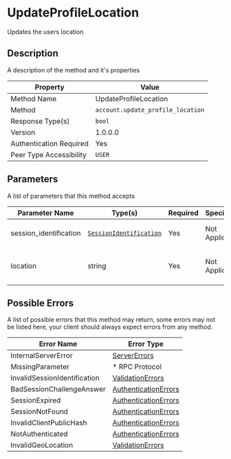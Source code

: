 # UpdateProfileLocation

Updates the users location

## Description

A description of the method and it's properties

| Property                | Value                             |
|-------------------------|-----------------------------------|
| Method Name             | UpdateProfileLocation             |
| Method                  | `account.update_profile_location` |
| Response Type(s)        | `bool`                            |
| Version                 | 1.0.0.0                           |
| Authentication Required | Yes                               |
| Peer Type Accessibility | `USER`                            |

## Parameters

A list of parameters that this method accepts

| Parameter Name         | Type(s)                                                           | Required | Specification  | Deprecated | Versions | Description                                   |
|------------------------|-------------------------------------------------------------------|----------|----------------|------------|----------|-----------------------------------------------|
| session_identification | [`SessionIdentification`](../../Objects/SessionIdentification.md) | Yes      | Not Applicable | No         | 1.0      | The Session Identification object             |
| location               | string                                                            | Yes      | Not Applicable | No         | 1.0      | The location text to set to the users profile |

## Possible Errors

A list of possible errors that this method may return, some errors
may not be listed here, your client should always expect errors from
any method.

| Error Name                   | Error Type                                                   |
|------------------------------|--------------------------------------------------------------|
| InternalServerError          | [ServerErrors](../../Errors/ServerErrors.md)                 |
| MissingParameter             | * RPC Protocol                                               |
| InvalidSessionIdentification | [ValidationErrors](../../Errors/ValidationErrors.md)         |
| BadSessionChallengeAnswer    | [AuthenticationErrors](../../Errors/AuthenticationErrors.md) |
| SessionExpired               | [AuthenticationErrors](../../Errors/AuthenticationErrors.md) |
| SessionNotFound              | [AuthenticationErrors](../../Errors/AuthenticationErrors.md) |
| InvalidClientPublicHash      | [AuthenticationErrors](../../Errors/AuthenticationErrors.md) |
| NotAuthenticated             | [AuthenticationErrors](../../Errors/AuthenticationErrors.md) |
| InvalidGeoLocation           | [ValidationErrors](../../Errors/ValidationErrors.md)         |